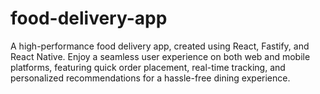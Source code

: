 # food-delivery-app
A high-performance food delivery app, created using React, Fastify, and React Native. Enjoy a seamless user experience on both web and mobile platforms, featuring quick order placement, real-time tracking, and personalized recommendations for a hassle-free dining experience.
